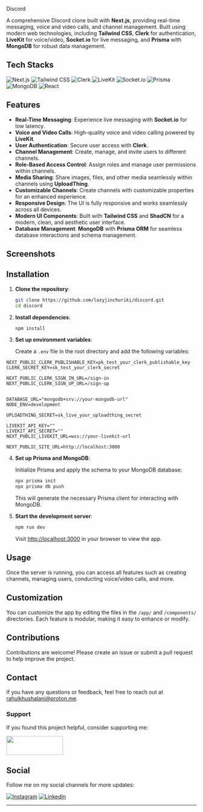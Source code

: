 Discord

A comprehensive Discord clone built with **Next.js**, providing real-time messaging, voice and video calls, and channel management. Built using modern web technologies, including **Tailwind CSS**, **Clerk** for authentication, **LiveKit** for voice/video, **Socket.io** for live messaging, and **Prisma** with **MongoDB** for robust data management.

## Tech Stacks

![Next.js](https://img.shields.io/badge/-Next.js-000000?style=for-the-badge&logo=next.js&logoColor=white) ![Tailwind CSS](https://img.shields.io/badge/-Tailwind%20CSS-38B2AC?style=for-the-badge&logo=tailwind-css&logoColor=white) ![Clerk](https://img.shields.io/badge/-Clerk-453C81?style=for-the-badge&logo=clerk&logoColor=white) ![LiveKit](https://img.shields.io/badge/-LiveKit-FF5400?style=for-the-badge&logo=livekit&logoColor=white) ![Socket.io](https://img.shields.io/badge/-Socket.io-010101?style=for-the-badge&logo=socket.io&logoColor=white) ![Prisma](https://img.shields.io/badge/-Prisma-2D3748?style=for-the-badge&logo=prisma&logoColor=white) ![MongoDB](https://img.shields.io/badge/-MongoDB-47A248?style=for-the-badge&logo=mongodb&logoColor=white) ![React](https://img.shields.io/badge/-React-61DAFB?style=for-the-badge&logo=react&logoColor=white)

## Features

- **Real-Time Messaging**: Experience live messaging with **Socket.io** for low latency.
- **Voice and Video Calls**: High-quality voice and video calling powered by **LiveKit**.
- **User Authentication**: Secure user access with **Clerk**.
- **Channel Management**: Create, manage, and invite users to different channels.
- **Role-Based Access Control**: Assign roles and manage user permissions within channels.
- **Media Sharing**: Share images, files, and other media seamlessly within channels using **UploadThing**.
- **Customizable Channels**: Create channels with customizable properties for an enhanced experience.
- **Responsive Design**: The UI is fully responsive and works seamlessly across all devices.
- **Modern UI Components**: Built with **Tailwind CSS** and **ShadCN** for a modern, clean, and aesthetic user interface.
- **Database Management**: **MongoDB** with **Prisma ORM** for seamless database interactions and schema management.

## Screenshots


## Installation

1. **Clone the repository**:

   ```bash
   git clone https://github.com/lazyjinchuriki/discord.git
   cd discord
   ```

2. **Install dependencies**:

   ```bash
   npm install
   ```

3. **Set up environment variables**:

   Create a `.env` file in the root directory and add the following variables:
```env
NEXT_PUBLIC_CLERK_PUBLISHABLE_KEY=pk_test_your_clerk_publishable_key
CLERK_SECRET_KEY=sk_test_your_clerk_secret

NEXT_PUBLIC_CLERK_SIGN_IN_URL=/sign-in
NEXT_PUBLIC_CLERK_SIGN_UP_URL=/sign-up


DATABASE_URL="mongodb+srv://your-mongodb-url"
NODE_ENV=development

UPLOADTHING_SECRET=sk_live_your_uploadthing_secret

LIVEKIT_API_KEY=""
LIVEKIT_API_SECRET=""
NEXT_PUBLIC_LIVEKIT_URL=wss://your-livekit-url

NEXT_PUBLIC_SITE_URL=http://localhost:3000
```

4. **Set up Prisma and MongoDB**:

   Initialize Prisma and apply the schema to your MongoDB database:

   ```bash
   npx prisma init
   npx prisma db push
   ```

   This will generate the necessary Prisma client for interacting with MongoDB.

5. **Start the development server**:

   ```bash
   npm run dev
   ```

   Visit [http://localhost:3000](http://localhost:3000) in your browser to view the app.

## Usage

Once the server is running, you can access all features such as creating channels, managing users, conducting voice/video calls, and more.

## Customization

You can customize the app by editing the files in the `/app/` and `/components/` directories. Each feature is modular, making it easy to enhance or modify.

## Contributions

Contributions are welcome! Please create an issue or submit a pull request to help improve the project.

## Contact

If you have any questions or feedback, feel free to reach out at [rahulkhushalani@proton.me](mailto:rahulkhushalani@proton.me).

### Support

If you found this project helpful, consider supporting me:

<a href="https://www.buymeacoffee.com/lazyjinchuriki">
  <img src="https://www.buymeacoffee.com/assets/img/guidelines/download-assets-sm-1.svg" width="150" height="50">
</a>

## Social

Follow me on my social channels for more updates:

[![Instagram](https://img.shields.io/badge/Instagram-%40amundaneguy-E4405F?style=for-the-badge&logo=instagram&logoColor=white)](https://www.instagram.com/amundaneguy/)
[![LinkedIn](https://img.shields.io/badge/LinkedIn-Rahul%20Khushalani-0077B5?style=for-the-badge&logo=linkedin&logoColor=white)](https://www.linkedin.com/in/rahul-khushalani-77ab21201/)

---

